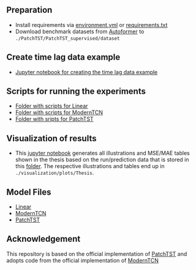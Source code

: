 ## Preparation
- Install requirements via [environment.yml](environment.yml) or [requirements.txt](requirements.txt)
- Download benchmark datasets from [Autoformer](https://drive.google.com/drive/folders/1ZOYpTUa82_jCcxIdTmyr0LXQfvaM9vIy) to ```./PatchTST/PatchTST_supervised/dataset```


## Create time lag data example
- [Jupyter notebook for creating the time lag data example](thesis_create_data/shower.ipynb)


## Scripts for running the experiments
- [Folder with scripts for Linear](PatchTST/PatchTST_supervised/scripts/Linear_SK)
- [Folder with scripts for ModernTCN](PatchTST/PatchTST_supervised/scripts/ModernTCN_SK)
- [Folder with sripts for PatchTST](PatchTST/PatchTST_supervised/scripts/PatchTST_SK)


## Visualization of results
- This [jupyter notebook](visualization/visualize_results_final.ipynb) generates all illustrations and MSE/MAE tables shown in the thesis based on the run/prediction data that is stored in this [folder](visualization/data). The respective illustrations and tables end up in ```./visualization/plots/Thesis```.


## Model Files
- [Linear](PatchTST/PatchTST_supervised/models/_Linear_final.py)
- [ModernTCN](PatchTST/PatchTST_supervised/models/_ModernTCN.py)
- [PatchTST](PatchTST/PatchTST_supervised/models/PatchTST.py)


## Acknowledgement
This repository is based on the official implementation of [PatchTST](https://github.com/yuqinie98/PatchTST) and adopts code from the official implementation of [ModernTCN](https://github.com/luodhhh/ModernTCN)
